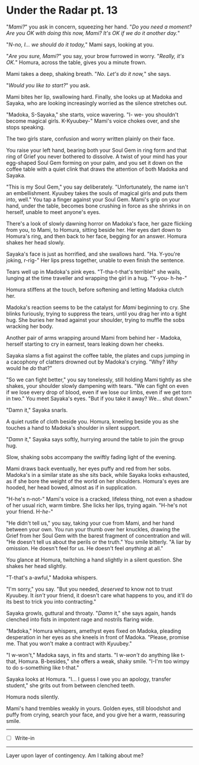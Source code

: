 # Under the Radar pt. 13

"*Mami?*" you ask in concern, squeezing her hand. "*Do you need a moment? Are *you* OK with doing this now, Mami? It's OK if we do it another day.*"

"*N-no, I... we should do it today,*" Mami says, looking at you.

"*Are you sure, Mami?*" you say, your brow furrowed in worry. "*Really, it's OK.*" Homura, across the table, gives you a minute frown.

Mami takes a deep, shaking breath. "*No. Let's do it now,*" she says.

"*Would you like to start?*" you ask.

Mami bites her lip, swallowing hard. Finally, she looks up at Madoka and Sayaka, who are looking increasingly worried as the silence stretches out.

"Madoka, S-Sayaka," she starts, voice wavering. "I- we- you shouldn't become magical girls. K-Kyuubey-" Mami's voice chokes over, and she stops speaking.

The two girls stare, confusion and worry written plainly on their face.

You raise your left hand, bearing both your Soul Gem in ring form and that ring of Grief you never bothered to dissolve. A twist of your mind has your egg-shaped Soul Gem forming on your palm, and you set it down on the coffee table with a quiet clink that draws the attention of both Madoka and Sayaka.

"This is my Soul Gem," you say deliberately. "Unfortunately, the name isn't an embellishment. Kyuubey takes the souls of magical girls and puts them into, well." You tap a finger against your Soul Gem. Mami's grip on your hand, under the table, becomes bone crushing in force as she shrinks in on herself, unable to meet anyone's eyes.

There's a look of slowly dawning horror on Madoka's face, her gaze flicking from you, to Mami, to Homura, sitting beside her. Her eyes dart down to Homura's ring, and then back to her face, begging for an answer. Homura shakes her head slowly.

Sayaka's face is just as horrified, and she swallows hard. "Ha. Y-you're joking, r-rig-" Her lips press together, unable to even finish the sentence.

Tears well up in Madoka's pink eyes. "T-tha-t-that's terrible!" she wails, lunging at the time traveller and wrapping the girl in a hug. "Y-you- h-he-"

Homura stiffens at the touch, before softening and letting Madoka clutch her.

Madoka's reaction seems to be the catalyst for *Mami* beginning to cry. She blinks furiously, trying to suppress the tears, until you drag her into a tight hug. She buries her head against your shoulder, trying to muffle the sobs wracking her body.

Another pair of arms wrapping around Mami from behind her - Madoka, herself starting to cry in earnest, tears leaking down her cheeks.

Sayaka slams a fist against the coffee table, the plates and cups jumping in a cacophony of clatters drowned out by Madoka's crying. "Why? *Why* would he *do* that?"

"So we can fight better," you say tonelessly, still holding Mami tightly as she shakes, your shoulder slowly dampening with tears. "We can fight on even if we lose every drop of blood, even if we lose our limbs, even if we get torn in two." You meet Sayaka's eyes. "But if you take it away? We... shut down."

"Damn it," Sayaka snarls.

A quiet rustle of cloth beside you. Homura, kneeling beside you as she touches a hand to Madoka's shoulder in silent support.

"*Damn* it," Sayaka says softly, hurrying around the table to join the group hug.

Slow, shaking sobs accompany the swiftly fading light of the evening.

Mami draws back eventually, her eyes puffy and red from her sobs. Madoka's in a similar state as she sits back, while Sayaka looks exhausted, as if she bore the weight of the world on her shoulders. Homura's eyes are hooded, her head bowed, almost as if in supplication.

"H-he's n-not-" Mami's voice is a cracked, lifeless thing, not even a shadow of her usual rich, warm timbre. She licks her lips, trying again. "H-he's not your friend. H-*he*-"

"He didn't tell us," you say, taking your cue from Mami, and her hand between your own. You run your thumb over her knuckles, drawing the Grief from her Soul Gem with the barest fragment of concentration and will. "He doesn't tell us about the perils or the truth." You smile bitterly. "A liar by omission. He doesn't feel for us. He doesn't feel *anything* at all."

You glance at Homura, twitching a hand slightly in a silent question. She shakes her head slightly.

"T-that's a-awful," Madoka whispers.

"I'm sorry," you say. "But you needed, *deserved* to know not to trust Kyuubey. It *isn't* your friend, it doesn't care what happens to you, and it'll do its best to trick you into contracting."

Sayaka growls, guttural and throaty. "*Damn* it," she says again, hands clenched into fists in impotent rage and nostrils flaring wide.

"Madoka," Homura whispers, amethyst eyes fixed on Madoka, pleading desperation in her eyes as she kneels in front of Madoka. "Please, promise me. That you won't make a contract with Kyuubey."

"I w-won't," Madoka says, in fits and starts. "I w-*won't* do anything like t-that, Homura. B-besides," she offers a weak, shaky smile. "I-I'm too wimpy to do s-something like t-that."

Sayaka looks at Homura. "I... I guess I owe you an apology, transfer student," she grits out from between clenched teeth.

Homura nods silently.

Mami's hand trembles weakly in yours. Golden eyes, still bloodshot and puffy from crying, search your face, and you give her a warm, reassuring smile.

---

- [ ] Write-in

---

Layer upon layer of contingency. Am I talking about me?
